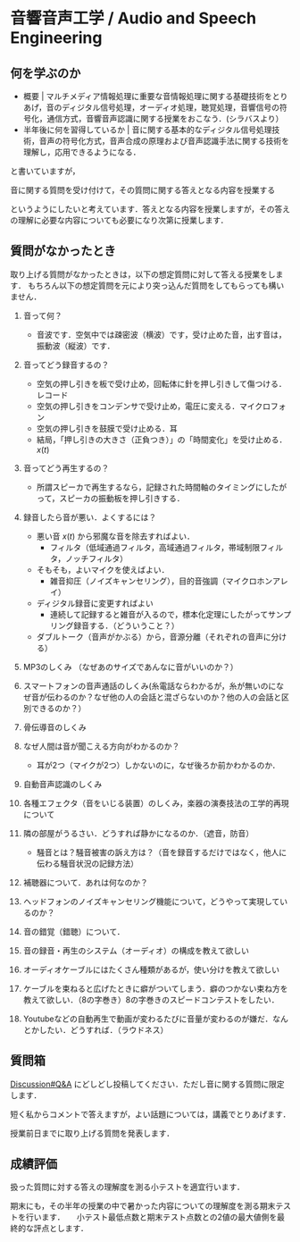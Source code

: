 # 音響音声工学 / Audio and Speech Engineering

## 何を学ぶのか

- 概要
	| マルチメディア情報処理に重要な音情報処理に関する基礎技術をとりあげ，音のディジタル信号処理，オーディオ処理，聴覚処理，音響信号の符号化，通信方式，音響音声認識に関する授業をおこなう．(シラバスより）
- 半年後に何を習得しているか
	| 音に関する基本的なディジタル信号処理技術，音声の符号化方式，音声合成の原理および音声認識手法に関する技術を理解し，応用できるようになる．

と書いていますが，

音に関する質問を受け付けて，その質問に関する答えとなる内容を授業する

というようにしたいと考えています．答えとなる内容を授業しますが，その答えの理解に必要な内容についても必要になり次第に授業します．

## 質問がなかったとき

取り上げる質問がなかったときは，以下の想定質問に対して答える授業をします．
もちろん以下の想定質問を元により突っ込んだ質問をしてもらっても構いません．

1. 音って何？
	- 音波です．空気中では疎密波（横波）です，受け止めた音，出す音は，振動波（縦波）です．

2. 音ってどう録音するの？
	- 空気の押し引きを板で受け止め，回転体に針を押し引きして傷つける．レコード
	- 空気の押し引きをコンデンサで受け止め，電圧に変える．マイクロフォン
	- 空気の押し引きを鼓膜で受け止める．耳
	- 結局，「押し引きの大きさ（正負つき）」の「時間変化」を受け止める．$x(t)$
3. 音ってどう再生するの？
	- 所謂スピーカで再生するなら，記録された時間軸のタイミングにしたがって，スピーカの振動板を押し引きする．

4. 録音したら音が悪い．よくするには？
	- 悪い音 $x(t)$ から邪魔な音を除去すればよい．
		- フィルタ（低域通過フィルタ，高域通過フィルタ，帯域制限フィルタ，ノッチフィルタ）
	- そもそも，よいマイクを使えばよい．
		- 雑音抑圧（ノイズキャンセリング），目的音強調（マイクロホンアレイ）
	- ディジタル録音に変更すればよい
		- 連続して記録すると雑音が入るので，標本化定理にしたがってサンプリング録音する．（どういうこと？）
	- ダブルトーク（音声がかぶる）から，音源分離（それぞれの音声に分ける）
	
5. MP3のしくみ （なぜあのサイズであんなに音がいいのか？）
6. スマートフォンの音声通話のしくみ(糸電話ならわかるが，糸が無いのになぜ音が伝わるのか？なぜ他の人の会話と混ざらないのか？他の人の会話と区別できるのか？）
7. 骨伝導音のしくみ
8. なぜ人間は音が聞こえる方向がわかるのか？
	- 耳が2つ（マイクが2つ）しかないのに，なぜ後ろか前かわかるのか．
9. 自動音声認識のしくみ
10. 各種エフェクタ（音をいじる装置）のしくみ，楽器の演奏技法の工学的再現について
11. 隣の部屋がうるさい．どうすれば静かになるのか．（遮音，防音）
	- 騒音とは？騒音被害の訴え方は？（音を録音するだけではなく，他人に伝わる騒音状況の記録方法）
12. 補聴器について．あれは何なのか？
13. ヘッドフォンのノイズキャンセリング機能について，どうやって実現しているのか？
14. 音の錯覚（錯聴）について．
15. 音の録音・再生のシステム（オーディオ）の構成を教えて欲しい
16. オーディオケーブルにはたくさん種類があるが，使い分けを教えて欲しい
17. ケーブルを束ねると広げたときに癖がついてしまう．癖のつかない束ね方を教えて欲しい．（8の字巻き）8の字巻きのスピードコンテストをしたい．
18. Youtubeなどの自動再生で動画が変わるたびに音量が変わるのが嫌だ．なんとかしたい．どうすれば．（ラウドネス）

## 質問箱

[Discussion#Q&A](https://github.com/helmenov/lecture_aae/discussions/new?category=q-a) にどしどし投稿してください．ただし音に関する質問に限定します．

短く私からコメントで答えますが，よい話題については，講義でとりあげます．

授業前日までに取り上げる質問を発表します．

## 成績評価

扱った質問に対する答えの理解度を測る小テストを適宜行います．

期末にも，その半年の授業の中で暑かった内容についての理解度を測る期末テストを行います．
　 
小テスト最低点数と期末テスト点数との2値の最大値側を最終的な評点とします．


